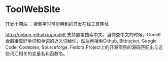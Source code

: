 # ToolWebSite
开发小网站 ：搜集平时可能用到的开发在线工具网址

http://unbug.github.io/codelf
支持直接搜索中文，当你查中文的时候，Codelf 会直接查好单词和单词的近义词给你，然后再搜索Github, Bitbucket, Google Code, Codeplex, Sourceforge, Fedora Project上的开源项目的源码匹配出与这些词汇相关的变量名和函数名。
